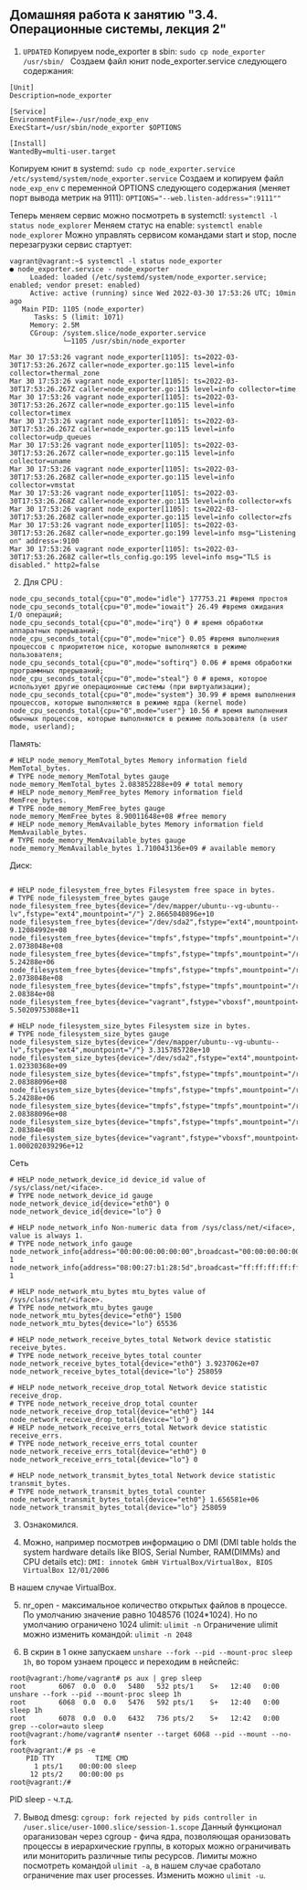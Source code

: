 ## Домашняя работа к занятию "3.4. Операционные системы, лекция 2"

1. `UPDATED` Копируем node_exporter в sbin: ```sudo cp node_exporter /usr/sbin/ ```
Создаем файл юнит node_exporter.service следующего содержания: 

```
[Unit]
Description=node_exporter

[Service]
EnvironmentFile=-/usr/node_exp_env
ExecStart=/usr/sbin/node_exporter $OPTIONS

[Install]
WantedBy=multi-user.target
```
Копируем юнит в systemd: ``` sudo cp node_exporter.service /etc/systemd/system/node_exporter.service ```
Создаем и копируем файл ```node_exp_env``` с переменной OPTIONS следующего содержания (меняет порт вывода метрик на 9111):  ```OPTIONS="--web.listen-address=":9111""```

Теперь меняем сервис можно посмотреть в systemctl: ```systemctl -l status node_explorer```
Меняем статус на enable: ```systemctl enable node_explorer```
Можно управлять сервисом командами start и stop, после перезагрузки сервис стартует:
```
vagrant@vagrant:~$ systemctl -l status node_exporter
● node_exporter.service - node_exporter
     Loaded: loaded (/etc/systemd/system/node_exporter.service; enabled; vendor preset: enabled)
     Active: active (running) since Wed 2022-03-30 17:53:26 UTC; 10min ago
   Main PID: 1105 (node_exporter)
      Tasks: 5 (limit: 1071)
     Memory: 2.5M
     CGroup: /system.slice/node_exporter.service
             └─1105 /usr/sbin/node_exporter

Mar 30 17:53:26 vagrant node_exporter[1105]: ts=2022-03-30T17:53:26.267Z caller=node_exporter.go:115 level=info collector=thermal_zone
Mar 30 17:53:26 vagrant node_exporter[1105]: ts=2022-03-30T17:53:26.267Z caller=node_exporter.go:115 level=info collector=time
Mar 30 17:53:26 vagrant node_exporter[1105]: ts=2022-03-30T17:53:26.267Z caller=node_exporter.go:115 level=info collector=timex
Mar 30 17:53:26 vagrant node_exporter[1105]: ts=2022-03-30T17:53:26.267Z caller=node_exporter.go:115 level=info collector=udp_queues
Mar 30 17:53:26 vagrant node_exporter[1105]: ts=2022-03-30T17:53:26.267Z caller=node_exporter.go:115 level=info collector=uname
Mar 30 17:53:26 vagrant node_exporter[1105]: ts=2022-03-30T17:53:26.268Z caller=node_exporter.go:115 level=info collector=vmstat
Mar 30 17:53:26 vagrant node_exporter[1105]: ts=2022-03-30T17:53:26.268Z caller=node_exporter.go:115 level=info collector=xfs
Mar 30 17:53:26 vagrant node_exporter[1105]: ts=2022-03-30T17:53:26.268Z caller=node_exporter.go:115 level=info collector=zfs
Mar 30 17:53:26 vagrant node_exporter[1105]: ts=2022-03-30T17:53:26.268Z caller=node_exporter.go:199 level=info msg="Listening on" address=:9100
Mar 30 17:53:26 vagrant node_exporter[1105]: ts=2022-03-30T17:53:26.268Z caller=tls_config.go:195 level=info msg="TLS is disabled." http2=false

```
2. Для CPU : 
```
node_cpu_seconds_total{cpu="0",mode="idle"} 177753.21 #время простоя
node_cpu_seconds_total{cpu="0",mode="iowait"} 26.49 #время ожидания I/O операций;
node_cpu_seconds_total{cpu="0",mode="irq"} 0 # время обработки аппаратных прерываний;
node_cpu_seconds_total{cpu="0",mode="nice"} 0.05 #время выполнения процессов с приоритетом nice, которые выполняются в режиме пользователя;
node_cpu_seconds_total{cpu="0",mode="softirq"} 0.06 # время обработки программных прерываний;
node_cpu_seconds_total{cpu="0",mode="steal"} 0 # время, которое используют другие операционные системы (при виртуализации);
node_cpu_seconds_total{cpu="0",mode="system"} 30.99 # время выполнения процессов, которые выполняются в режиме ядра (kernel mode)
node_cpu_seconds_total{cpu="0",mode="user"} 10.56 # время выполнения обычных процессов, которые выполняются в режиме пользователя (в user mode, userland);
```
Память: 
```
# HELP node_memory_MemTotal_bytes Memory information field MemTotal_bytes.
# TYPE node_memory_MemTotal_bytes gauge
node_memory_MemTotal_bytes 2.083852288e+09 # total memory 
# HELP node_memory_MemFree_bytes Memory information field MemFree_bytes.
# TYPE node_memory_MemFree_bytes gauge
node_memory_MemFree_bytes 8.90011648e+08 #free memory
# HELP node_memory_MemAvailable_bytes Memory information field MemAvailable_bytes.
# TYPE node_memory_MemAvailable_bytes gauge
node_memory_MemAvailable_bytes 1.710043136e+09 # available memory
```
Диск: 
```

# HELP node_filesystem_free_bytes Filesystem free space in bytes.
# TYPE node_filesystem_free_bytes gauge
node_filesystem_free_bytes{device="/dev/mapper/ubuntu--vg-ubuntu--lv",fstype="ext4",mountpoint="/"} 2.8665040896e+10
node_filesystem_free_bytes{device="/dev/sda2",fstype="ext4",mountpoint="/boot"} 9.12084992e+08
node_filesystem_free_bytes{device="tmpfs",fstype="tmpfs",mountpoint="/run"} 2.0738048e+08
node_filesystem_free_bytes{device="tmpfs",fstype="tmpfs",mountpoint="/run/lock"} 5.24288e+06
node_filesystem_free_bytes{device="tmpfs",fstype="tmpfs",mountpoint="/run/snapd/ns"} 2.0738048e+08
node_filesystem_free_bytes{device="tmpfs",fstype="tmpfs",mountpoint="/run/user/1000"} 2.08384e+08
node_filesystem_free_bytes{device="vagrant",fstype="vboxsf",mountpoint="/vagrant"} 5.50209753088e+11

# HELP node_filesystem_size_bytes Filesystem size in bytes.
# TYPE node_filesystem_size_bytes gauge
node_filesystem_size_bytes{device="/dev/mapper/ubuntu--vg-ubuntu--lv",fstype="ext4",mountpoint="/"} 3.315785728e+10
node_filesystem_size_bytes{device="/dev/sda2",fstype="ext4",mountpoint="/boot"} 1.02330368e+09
node_filesystem_size_bytes{device="tmpfs",fstype="tmpfs",mountpoint="/run"} 2.08388096e+08
node_filesystem_size_bytes{device="tmpfs",fstype="tmpfs",mountpoint="/run/lock"} 5.24288e+06
node_filesystem_size_bytes{device="tmpfs",fstype="tmpfs",mountpoint="/run/snapd/ns"} 2.08388096e+08
node_filesystem_size_bytes{device="tmpfs",fstype="tmpfs",mountpoint="/run/user/1000"} 2.08384e+08
node_filesystem_size_bytes{device="vagrant",fstype="vboxsf",mountpoint="/vagrant"} 1.000202039296e+12

```

Сеть
```
# HELP node_network_device_id device_id value of /sys/class/net/<iface>.
# TYPE node_network_device_id gauge
node_network_device_id{device="eth0"} 0
node_network_device_id{device="lo"} 0

# HELP node_network_info Non-numeric data from /sys/class/net/<iface>, value is always 1.
# TYPE node_network_info gauge
node_network_info{address="00:00:00:00:00:00",broadcast="00:00:00:00:00:00",device="lo",duplex="",ifalias="",operstate="unknown"} 1
node_network_info{address="08:00:27:b1:28:5d",broadcast="ff:ff:ff:ff:ff:ff",device="eth0",duplex="full",ifalias="",operstate="up"} 1

# HELP node_network_mtu_bytes mtu_bytes value of /sys/class/net/<iface>.
# TYPE node_network_mtu_bytes gauge
node_network_mtu_bytes{device="eth0"} 1500
node_network_mtu_bytes{device="lo"} 65536

# HELP node_network_receive_bytes_total Network device statistic receive_bytes.
# TYPE node_network_receive_bytes_total counter
node_network_receive_bytes_total{device="eth0"} 3.9237062e+07
node_network_receive_bytes_total{device="lo"} 258059

# HELP node_network_receive_drop_total Network device statistic receive_drop.
# TYPE node_network_receive_drop_total counter
node_network_receive_drop_total{device="eth0"} 144
node_network_receive_drop_total{device="lo"} 0
# HELP node_network_receive_errs_total Network device statistic receive_errs.
# TYPE node_network_receive_errs_total counter
node_network_receive_errs_total{device="eth0"} 0
node_network_receive_errs_total{device="lo"} 0

# HELP node_network_transmit_bytes_total Network device statistic transmit_bytes.
# TYPE node_network_transmit_bytes_total counter
node_network_transmit_bytes_total{device="eth0"} 1.656581e+06
node_network_transmit_bytes_total{device="lo"} 258059
```
3. Ознакомился. 

4. Можно, например посмотрев информацию о DMI (DMI table holds the system hardware details like BIOS, Serial Number, RAM(DIMMs) and CPU details etc):
```DMI: innotek GmbH VirtualBox/VirtualBox, BIOS VirtualBox 12/01/2006```

В нашем случае VirtualBox. 


5. nr_open - максимальное количество открытых файлов в процессе. По умолчанию значение равно 1048576 (1024*1024).
Но по умолчанию ограничено 1024 ulimit: ```ulimit -n```
Ограничение ulimit можно изменить командой: ```ulimit -n 2048```

 
6. В скрин в 1 окне запускаем ``` unshare --fork --pid --mount-proc sleep 1h ```, во тором узнаем процесс и переходим в нейспейс: 
``` 
root@vagrant:/home/vagrant# ps aux | grep sleep
root        6067  0.0  0.0   5480   532 pts/1    S+   12:40   0:00 unshare --fork --pid --mount-proc sleep 1h
root        6068  0.0  0.0   5476   592 pts/1    S+   12:40   0:00 sleep 1h
root        6078  0.0  0.0   6432   736 pts/2    S+   12:42   0:00 grep --color=auto sleep
root@vagrant:/home/vagrant# nsenter --target 6068 --pid --mount --no-fork
root@vagrant:/# ps -e
    PID TTY          TIME CMD
      1 pts/1    00:00:00 sleep
     12 pts/2    00:00:00 ps
root@vagrant:/#
```
PID sleep - ч.т.д.


7. Вывод dmesg:
```cgroup: fork rejected by pids controller in /user.slice/user-1000.slice/session-1.scope```
Данный функционал ораганизован через cgroup - фича ядра, позволяющая оранизовать процессы в иерархические группы, в которых можно ограничивать или мониторить различные типы ресурсов. 
Лимиты можно посмотреть командой ```ulimit -a```, в нашем случае сработало ограничение max user processes. Изменить можно ```ulimit -u```.
